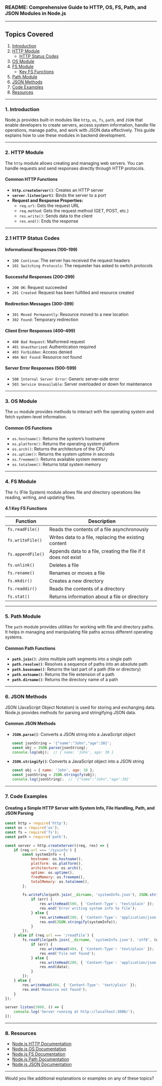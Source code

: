 ### **README: Comprehensive Guide to HTTP, OS, FS, Path, and JSON Modules in Node.js**  

---

## **Topics Covered**  
1. [Introduction](#1-introduction)  
2. [HTTP Module](#2-http-module)  
   - [HTTP Status Codes](#21-http-status-codes)  
3. [OS Module](#3-os-module)  
4. [FS Module](#4-fs-module)  
   - [Key FS Functions](#41-key-fs-functions)  
5. [Path Module](#5-path-module)  
6. [JSON Methods](#6-json-methods)  
7. [Code Examples](#7-code-examples)  
8. [Resources](#8-resources)  


---

### **1. Introduction**  
Node.js provides built-in modules like `http`, `os`, `fs`, `path`, and `JSON` that enable developers to create servers, access system information, handle file operations, manage paths, and work with JSON data effectively. This guide explains how to use these modules in backend development.  

---

### **2. HTTP Module**  
The `http` module allows creating and managing web servers. You can handle requests and send responses directly through HTTP protocols.  

#### **Common HTTP Functions**  
- **`http.createServer()`**: Creates an HTTP server  
- **`server.listen(port)`**: Binds the server to a port  
- **Request and Response Properties:**  
  - `req.url`: Gets the request URL  
  - `req.method`: Gets the request method (GET, POST, etc.)  
  - `res.write()`: Sends data to the client  
  - `res.end()`: Ends the response  

---

### **2.1 HTTP Status Codes**  

#### **Informational Responses (100–199)**  
- `100 Continue`: The server has received the request headers  
- `101 Switching Protocols`: The requester has asked to switch protocols  

#### **Successful Responses (200–299)**  
- `200 OK`: Request succeeded  
- `201 Created`: Request has been fulfilled and resource created  

#### **Redirection Messages (300–399)**  
- `301 Moved Permanently`: Resource moved to a new location  
- `302 Found`: Temporary redirection  

#### **Client Error Responses (400–499)**  
- `400 Bad Request`: Malformed request  
- `401 Unauthorized`: Authentication required  
- `403 Forbidden`: Access denied  
- `404 Not Found`: Resource not found  

#### **Server Error Responses (500–599)**  
- `500 Internal Server Error`: Generic server-side error  
- `503 Service Unavailable`: Server overloaded or down for maintenance  

---

### **3. OS Module**  
The `os` module provides methods to interact with the operating system and fetch system-level information.  

#### **Common OS Functions**  
- `os.hostname()`: Returns the system’s hostname  
- `os.platform()`: Returns the operating system platform  
- `os.arch()`: Returns the architecture of the CPU  
- `os.uptime()`: Returns the system uptime in seconds  
- `os.freemem()`: Returns available system memory  
- `os.totalmem()`: Returns total system memory  

---

### **4. FS Module**  
The `fs` (File System) module allows file and directory operations like reading, writing, and updating files.  

#### **4.1 Key FS Functions**  

| **Function**     | **Description**                                                  |  
|------------------|------------------------------------------------------------------|  
| `fs.readFile()`  | Reads the contents of a file asynchronously                     |  
| `fs.writeFile()` | Writes data to a file, replacing the existing content           |  
| `fs.appendFile()`| Appends data to a file, creating the file if it does not exist  |  
| `fs.unlink()`    | Deletes a file                                                  |  
| `fs.rename()`    | Renames or moves a file                                         |  
| `fs.mkdir()`     | Creates a new directory                                         |  
| `fs.readdir()`   | Reads the contents of a directory                               |  
| `fs.stat()`      | Returns information about a file or directory                   |  

---

### **5. Path Module**  
The `path` module provides utilities for working with file and directory paths. It helps in managing and manipulating file paths across different operating systems.  

#### **Common Path Functions**  
- **`path.join()`**: Joins multiple path segments into a single path  
- **`path.resolve()`**: Resolves a sequence of paths into an absolute path  
- **`path.basename()`**: Returns the last part of a path (file or directory)  
- **`path.extname()`**: Returns the file extension of a path  
- **`path.dirname()`**: Returns the directory name of a path  

---

### **6. JSON Methods**  
JSON (JavaScript Object Notation) is used for storing and exchanging data. Node.js provides methods for parsing and stringifying JSON data.  

#### **Common JSON Methods**  
- **`JSON.parse()`**: Converts a JSON string into a JavaScript object  
  ```javascript  
  const jsonString = '{"name":"John","age":30}';  
  const obj = JSON.parse(jsonString);  
  console.log(obj);  // { name: 'John', age: 30 }  
  ```  
- **`JSON.stringify()`**: Converts a JavaScript object into a JSON string  
  ```javascript  
  const obj = { name: 'John', age: 30 };  
  const jsonString = JSON.stringify(obj);  
  console.log(jsonString);  // '{"name":"John","age":30}'  
  ```  

---

### **7. Code Examples**  

#### **Creating a Simple HTTP Server with System Info, File Handling, Path, and JSON Parsing**  

```javascript  
const http = require('http');  
const os = require('os');  
const fs = require('fs');  
const path = require('path');  

const server = http.createServer((req, res) => {  
    if (req.url === '/sysinfo') {  
        const systemInfo = {  
            hostname: os.hostname(),  
            platform: os.platform(),  
            architecture: os.arch(),  
            uptime: os.uptime(),  
            freeMemory: os.freemem(),  
            totalMemory: os.totalmem(),  
        };  

        fs.writeFile(path.join(__dirname, 'systemInfo.json'), JSON.stringify(systemInfo), (err) => {  
            if (err) {  
                res.writeHead(500, { 'Content-Type': 'text/plain' });  
                res.end('Error writing system info to file');  
            } else {  
                res.writeHead(200, { 'Content-Type': 'application/json' });  
                res.end(JSON.stringify(systemInfo));  
            }  
        });  
    } else if (req.url === '/readfile') {  
        fs.readFile(path.join(__dirname, 'systemInfo.json'), 'utf8', (err, data) => {  
            if (err) {  
                res.writeHead(404, { 'Content-Type': 'text/plain' });  
                res.end('File not found');  
            } else {  
                res.writeHead(200, { 'Content-Type': 'application/json' });  
                res.end(data);  
            }  
        });  
    } else {  
        res.writeHead(404, { 'Content-Type': 'text/plain' });  
        res.end('Resource not found');  
    }  
});  

server.listen(3000, () => {  
    console.log('Server running at http://localhost:3000/');  
});  
```  

---

### **8. Resources**  
- [Node.js HTTP Documentation](https://nodejs.org/api/http.html)  
- [Node.js OS Documentation](https://nodejs.org/api/os.html)  
- [Node.js FS Documentation](https://nodejs.org/api/fs.html)  
- [Node.js Path Documentation](https://nodejs.org/api/path.html)  
- [Node.js JSON Documentation](https://nodejs.org/api/json.html)  

---

Would you like additional explanations or examples on any of these topics?
